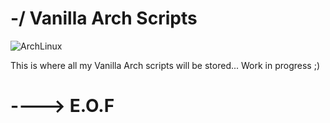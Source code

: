 # -/ Vanilla Arch Scripts

![ArchLinux](http://www.ostechnix.com/wp-content/uploads/2016/02/Arch-linux-logo.png)

This is where all my Vanilla Arch scripts will be stored... Work in progress ;)

# ----> E.O.F
